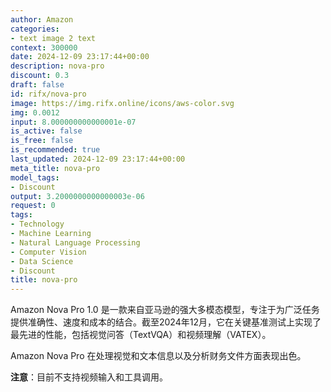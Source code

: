 ```yaml
---
author: Amazon
categories:
- text image 2 text
context: 300000
date: 2024-12-09 23:17:44+00:00
description: nova-pro
discount: 0.3
draft: false
id: rifx/nova-pro
image: https://img.rifx.online/icons/aws-color.svg
img: 0.0012
input: 8.000000000000001e-07
is_active: false
is_free: false
is_recommended: true
last_updated: 2024-12-09 23:17:44+00:00
meta_title: nova-pro
model_tags:
- Discount
output: 3.2000000000000003e-06
request: 0
tags:
- Technology
- Machine Learning
- Natural Language Processing
- Computer Vision
- Data Science
- Discount
title: nova-pro
---
```



Amazon Nova Pro 1.0 是一款来自亚马逊的强大多模态模型，专注于为广泛任务提供准确性、速度和成本的结合。截至2024年12月，它在关键基准测试上实现了最先进的性能，包括视觉问答（TextVQA）和视频理解（VATEX）。

Amazon Nova Pro 在处理视觉和文本信息以及分析财务文件方面表现出色。

**注意**：目前不支持视频输入和工具调用。

